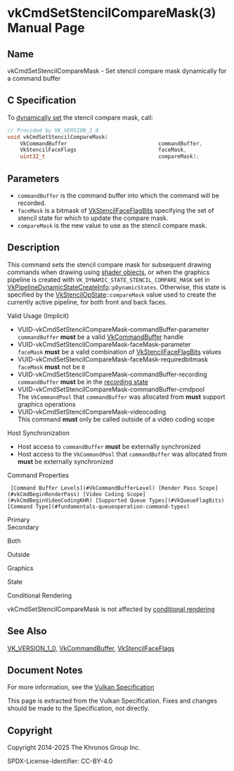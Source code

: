 # vkCmdSetStencilCompareMask(3) Manual Page

## Name

vkCmdSetStencilCompareMask - Set stencil compare mask dynamically for a command buffer



## [](#_c_specification)C Specification

To [dynamically set](https://registry.khronos.org/vulkan/specs/latest/html/vkspec.html#pipelines-dynamic-state) the stencil compare mask, call:

```c++
// Provided by VK_VERSION_1_0
void vkCmdSetStencilCompareMask(
    VkCommandBuffer                             commandBuffer,
    VkStencilFaceFlags                          faceMask,
    uint32_t                                    compareMask);
```

## [](#_parameters)Parameters

- `commandBuffer` is the command buffer into which the command will be recorded.
- `faceMask` is a bitmask of [VkStencilFaceFlagBits](https://registry.khronos.org/vulkan/specs/latest/man/html/VkStencilFaceFlagBits.html) specifying the set of stencil state for which to update the compare mask.
- `compareMask` is the new value to use as the stencil compare mask.

## [](#_description)Description

This command sets the stencil compare mask for subsequent drawing commands when drawing using [shader objects](https://registry.khronos.org/vulkan/specs/latest/html/vkspec.html#shaders-objects), or when the graphics pipeline is created with `VK_DYNAMIC_STATE_STENCIL_COMPARE_MASK` set in [VkPipelineDynamicStateCreateInfo](https://registry.khronos.org/vulkan/specs/latest/man/html/VkPipelineDynamicStateCreateInfo.html)::`pDynamicStates`. Otherwise, this state is specified by the [VkStencilOpState](https://registry.khronos.org/vulkan/specs/latest/man/html/VkStencilOpState.html)::`compareMask` value used to create the currently active pipeline, for both front and back faces.

Valid Usage (Implicit)

- [](#VUID-vkCmdSetStencilCompareMask-commandBuffer-parameter)VUID-vkCmdSetStencilCompareMask-commandBuffer-parameter  
  `commandBuffer` **must** be a valid [VkCommandBuffer](https://registry.khronos.org/vulkan/specs/latest/man/html/VkCommandBuffer.html) handle
- [](#VUID-vkCmdSetStencilCompareMask-faceMask-parameter)VUID-vkCmdSetStencilCompareMask-faceMask-parameter  
  `faceMask` **must** be a valid combination of [VkStencilFaceFlagBits](https://registry.khronos.org/vulkan/specs/latest/man/html/VkStencilFaceFlagBits.html) values
- [](#VUID-vkCmdSetStencilCompareMask-faceMask-requiredbitmask)VUID-vkCmdSetStencilCompareMask-faceMask-requiredbitmask  
  `faceMask` **must** not be `0`
- [](#VUID-vkCmdSetStencilCompareMask-commandBuffer-recording)VUID-vkCmdSetStencilCompareMask-commandBuffer-recording  
  `commandBuffer` **must** be in the [recording state](#commandbuffers-lifecycle)
- [](#VUID-vkCmdSetStencilCompareMask-commandBuffer-cmdpool)VUID-vkCmdSetStencilCompareMask-commandBuffer-cmdpool  
  The `VkCommandPool` that `commandBuffer` was allocated from **must** support graphics operations
- [](#VUID-vkCmdSetStencilCompareMask-videocoding)VUID-vkCmdSetStencilCompareMask-videocoding  
  This command **must** only be called outside of a video coding scope

Host Synchronization

- Host access to `commandBuffer` **must** be externally synchronized
- Host access to the `VkCommandPool` that `commandBuffer` was allocated from **must** be externally synchronized

Command Properties

     [Command Buffer Levels](#VkCommandBufferLevel) [Render Pass Scope](#vkCmdBeginRenderPass) [Video Coding Scope](#vkCmdBeginVideoCodingKHR) [Supported Queue Types](#VkQueueFlagBits) [Command Type](#fundamentals-queueoperation-command-types)

Primary  
Secondary

Both

Outside

Graphics

State

Conditional Rendering

vkCmdSetStencilCompareMask is not affected by [conditional rendering](#drawing-conditional-rendering)

## [](#_see_also)See Also

[VK\_VERSION\_1\_0](https://registry.khronos.org/vulkan/specs/latest/man/html/VK_VERSION_1_0.html), [VkCommandBuffer](https://registry.khronos.org/vulkan/specs/latest/man/html/VkCommandBuffer.html), [VkStencilFaceFlags](https://registry.khronos.org/vulkan/specs/latest/man/html/VkStencilFaceFlags.html)

## [](#_document_notes)Document Notes

For more information, see the [Vulkan Specification](https://registry.khronos.org/vulkan/specs/latest/html/vkspec.html#vkCmdSetStencilCompareMask)

This page is extracted from the Vulkan Specification. Fixes and changes should be made to the Specification, not directly.

## [](#_copyright)Copyright

Copyright 2014-2025 The Khronos Group Inc.

SPDX-License-Identifier: CC-BY-4.0